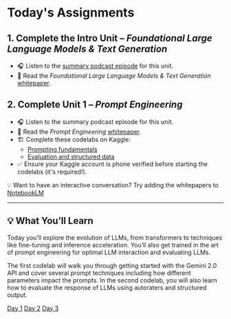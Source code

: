 # Today's Assignments

## 1. Complete the Intro Unit – *Foundational Large Language Models & Text Generation*
- 🎧 Listen to the [summary podcast episode](https://www.youtube.com/watch?v=Na3O4Pkbp-U&list=PLqFaTIg4myu_yKJpvF8WE2JfaG5kGuvoE&index=2&ab_channel=Kaggle) for this unit.
- 📖 Read the *Foundational Large Language Models & Text Generation* [whitepaper](https://github.com/helloboyn/GenAI-Workout/blob/main/Gen%20AI%20Kaggle/1.%20Google%20Foundational%20LLM%20%26%20Text%20Generation.pdf).

## 2. Complete Unit 1 – *Prompt Engineering*
- 🎧 Listen to the summary podcast episode for this unit.
- 📖 Read the *Prompt Engineering* [whitepaper](https://github.com/helloboyn/GenAI-Workout/blob/main/Gen%20AI%20Kaggle/2.%20Google%20Prompt%20Engineering.pdf).
- 🏗️ Complete these codelabs on Kaggle:
  - [Prompting fundamentals](https://www.kaggle.com/code/markishere/day-1-prompting)
  - [Evaluation and structured data](https://www.kaggle.com/code/markishere/day-1-evaluation-and-structured-output)
- ✅ Ensure your Kaggle account is phone verified before starting the codelabs (it's required!).

💡 Want to have an interactive conversation? Try adding the whitepapers to [NotebookLM](https://notebooklm.google/)

---

## 💡 What You’ll Learn

Today you’ll explore the evolution of LLMs, from transformers to techniques like fine-tuning and inference acceleration. You’ll also get trained in the art of prompt engineering for optimal LLM interaction and evaluating LLMs. 

The first codelab will walk you through getting started with the Gemini 2.0 API and cover several prompt techniques including how different parameters impact the prompts. In the second codelab, you will also learn how to evaluate the response of LLMs using autoraters and structured output.

[Day 1](https://www.youtube.com/live/WpIfAeCIFc0?si=PzrX860Al2njHHP1)
[Day 2](https://www.youtube.com/live/AjpjCHdIINU?si=k6zqKlRggnXjrUiO)
[Day 3](https://www.youtube.com/live/g6MVIEzFTjY?si=NEIjlE6IoSwt07_o)

